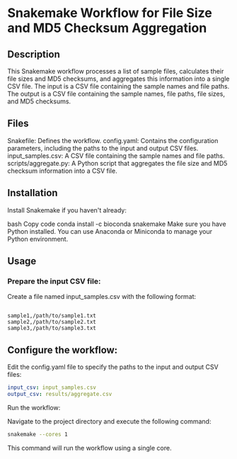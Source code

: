 # Snakemake Workflow for File Size and MD5 Checksum Aggregation

## Description

This Snakemake workflow processes a list of sample files, calculates their file sizes and MD5 checksums, and aggregates this information into a single CSV file. The input is a CSV file containing the sample names and file paths. The output is a CSV file containing the sample names, file paths, file sizes, and MD5 checksums.


## Files
Snakefile: Defines the workflow.
config.yaml: Contains the configuration parameters, including the paths to the input and output CSV files.
input_samples.csv: A CSV file containing the sample names and file paths.
scripts/aggregate.py: A Python script that aggregates the file size and MD5 checksum information into a CSV file.

## Installation
Install Snakemake if you haven't already:

bash
Copy code
conda install -c bioconda snakemake
Make sure you have Python installed. You can use Anaconda or Miniconda to manage your Python environment.

## Usage

### Prepare the input CSV file:

Create a file named input_samples.csv with the following format:

```csv

sample1,/path/to/sample1.txt
sample2,/path/to/sample2.txt
sample3,/path/to/sample3.txt
```

## Configure the workflow:

Edit the config.yaml file to specify the paths to the input and output CSV files:

```yaml
input_csv: input_samples.csv
output_csv: results/aggregate.csv
```

Run the workflow:

Navigate to the project directory and execute the following command:

```bash
snakemake --cores 1
```
This command will run the workflow using a single core.
